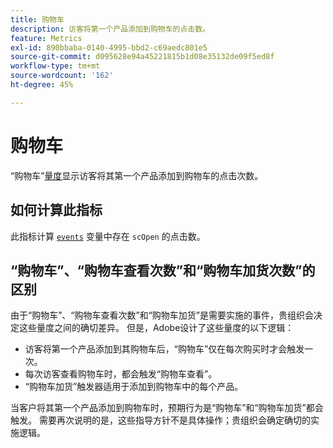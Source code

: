 ```yaml
---
title: 购物车
description: 访客将第一个产品添加到购物车的点击数。
feature: Metrics
exl-id: 890bbaba-0140-4995-bbd2-c69aedc801e5
source-git-commit: d095628e94a45221815b1d08e35132de09f5ed8f
workflow-type: tm+mt
source-wordcount: '162'
ht-degree: 45%

---
```


# 购物车

“购物车”[量度](overview.md)显示访客将其第一个产品添加到购物车的点击次数。

## 如何计算此指标

此指标计算 [`events`](/help/implement/vars/page-vars/events/events-overview.md) 变量中存在 `scOpen` 的点击数。

## “购物车”、“购物车查看次数”和“购物车加货次数”的区别

由于“购物车”、“购物车查看次数”和“购物车加货”是需要实施的事件，贵组织会决定这些量度之间的确切差异。 但是，Adobe设计了这些量度的以下逻辑：

* 访客将第一个产品添加到其购物车后，“购物车”仅在每次购买时才会触发一次。
* 每次访客查看购物车时，都会触发“购物车查看”。
* “购物车加货”触发器适用于添加到购物车中的每个产品。

当客户将其第一个产品添加到购物车时，预期行为是“购物车”和“购物车加货”都会触发。 需要再次说明的是，这些指导方针不是具体操作；贵组织会确定确切的实施逻辑。
